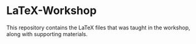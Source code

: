 # LaTeX-Workshop
This repository contains the LaTeX files that was taught in the workshop, along with supporting materials.
